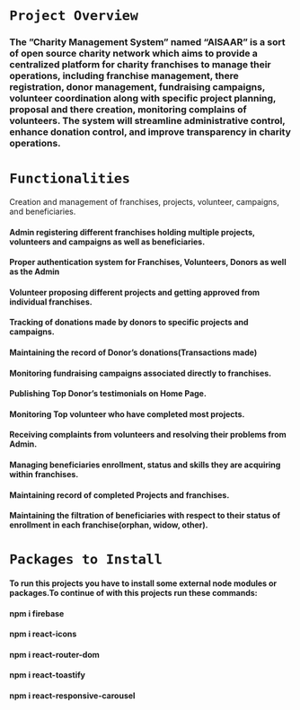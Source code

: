 # `Project Overview`
### The ”Charity Management System” named “AISAAR”  is a sort of open source charity network which aims to provide a centralized platform for charity franchises to manage their operations, including franchise management, there registration, donor management, fundraising campaigns, volunteer coordination along with specific project planning, proposal and there creation, monitoring complains of volunteers. The system will streamline administrative control, enhance donation control, and improve transparency in charity operations. 


# `Functionalities`

Creation and management of franchises, projects, volunteer, campaigns, and 
beneficiaries.
#### Admin registering different franchises holding multiple projects, volunteers and campaigns as well as beneficiaries. 
#### Proper authentication system for Franchises, Volunteers, Donors as well as the Admin
#### Volunteer proposing different projects and getting approved from individual franchises. 
#### Tracking of donations made by donors to specific projects and campaigns. 
#### Maintaining the record of Donor’s donations(Transactions made)
#### Monitoring fundraising campaigns associated directly to franchises. 
#### Publishing Top Donor’s testimonials on Home Page.
#### Monitoring Top volunteer who have completed most projects.
#### Receiving complaints from volunteers and resolving their problems from Admin.
#### Managing beneficiaries enrollment, status and skills they are acquiring within franchises.
#### Maintaining record of completed Projects and franchises.  
#### Maintaining the filtration of beneficiaries with respect to their status of enrollment in each franchise(orphan, widow, other). 

# `Packages to Install`
#### To run this projects you have to install some external node modules or packages.To continue of with this projects run these commands:
#### npm i firebase
#### npm i react-icons
#### npm i react-router-dom
#### npm i react-toastify 
#### npm i react-responsive-carousel
